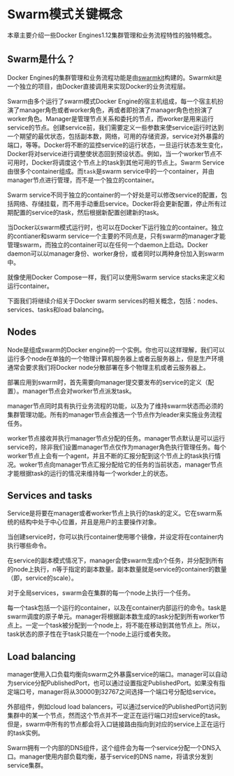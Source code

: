 # Swarm模式关键概念

本章主要介绍一些Docker Engines1.12集群管理和业务流程特性的独特概念。

## Swarm是什么？

Docker Engines的集群管理和业务流程功能是由[swarmkit](https://github.com/docker/swarmkit/)构建的。Swarmkit是一个独立的项目，由Docker直接调用来实现Docker的业务流程层。

Swarm由多个运行了swarm模式Docker Engine的宿主机组成，每一个宿主机扮演了manager角色或者worker角色，再或者即扮演了manager角色也扮演了worker角色。Manager是管理节点关系和委托的节点，而worker是用来运行service的节点。创建service前，我们需要定义一些参数来使service运行时达到一个期望的最优状态，包括副本数，网络，可用的存储资源，service对外暴露的端口，等等。Docker将不断的监控service的运行状态，一旦运行状态发生变化，Docker将对service进行调整使状态回到预设状态。例如，当一个worker节点不可用时，Docker将调度这个节点上的task到其他可用的节点上。Swarm Service由很多个container组成。而`task`是swarm service中的一个container，并由manager节点进行管理，而不是一个独立的container。

Swarm service不同于独立的container的一个好处是可以修改service的配置，包括网络、存储挂载，而不用手动重启service。Docker将会更新配置，停止所有过期配置的service的task，然后根据新配置创建新的task。

当Docker以swarm模式运行时，也可以在Docker下运行独立的container。独立的contianer和swarm service一个主要的不同点是，只有swarm的manager才能管理swarm，而独立的container可以在任何一个daemon上启动。Docker daemon可以以manager身份、worker身份，或者同时以两种身份加入到swarm中。

就像使用Docker Compose一样，我们可以使用Swarm service stacks来定义和运行container。

下面我们将继续介绍关于Docker swarm services的相关概念，包括：nodes、services、tasks和load balancing。

## Nodes

Node是组成swarm的Docker engine的一个实例。你也可以这样理解，我们可以运行多个node在单独的一个物理计算机服务器上或者云服务器上，但是生产环境通常会要求我们将Docker node分散部署在多个物理主机或者云服务器上。

部署应用到swarm时，首先需要向manager提交要发布的service的定义（配置）。manager节点会对worker节点派发task。

manager节点同时具有执行业务流程的功能，以及为了维持swarm状态而必须的集群管理功能。所有的manager节点会推选一个节点作为leader来实施业务流程任务。

worker节点接收并执行manager节点分配的任务。manager节点默认是可以运行service的，除非我们设置manager节点仅作为manager角色执行管理任务。每个worker节点上会有一个agent，并且不断的汇报分配到这个节点上的task执行情况。woker节点向manager节点汇报分配给它的任务的当前状态，manager节点才能根据task的运行的情况来维持每一个workder上的状态。

## Services and tasks

Service是将要在manager或者worker节点上执行的task的定义。它在swarm系统的结构中处于中心位置，并且是用户的主要操作对象。

当创建service时，你可以执行container使用哪个镜像，并设定将在container内执行哪些命令。

在service的副本模式情况下，manager会使swarm生成n个任务，并分配到所有的node上执行，n等于指定的副本数量。副本数量就是service的container的数量（即，service的scale）。

对于全局services，swarm会在集群的每一个node上执行一个任务。

每一个task包括一个运行的container，以及在container内部运行的命令。task是swarm调度的原子单元。manager将根据副本数生成的task分配到所有worker节点上。一定一个task被分配到一个node上，将不能在移动到其他节点上。所以，task状态的原子性在于task只能在一个node上运行或者失败。

## Load balancing

manager使用入口负载均衡向swarm之外暴露service的端口。manager可以自动为service分配PublishedPort，也可以通过设置指定PublishedPort。如果没有指定端口号，manager将从30000到32767之间选择一个端口号分配给service。

外部组件，例如cloud load balancers，可以通过service的PublishedPort访问到集群中的某一个节点，然而这个节点并不一定正在运行端口对应service的task。但是，swarm中所有的节点都会将入口链接路由指向到对应的service上正在运行的task实例。

Swarm拥有一个内部的DNS组件，这个组件会为每一个service分配一个DNS入口。manager使用内部负载均衡，基于service的DNS name，将请求分发到service集群。



